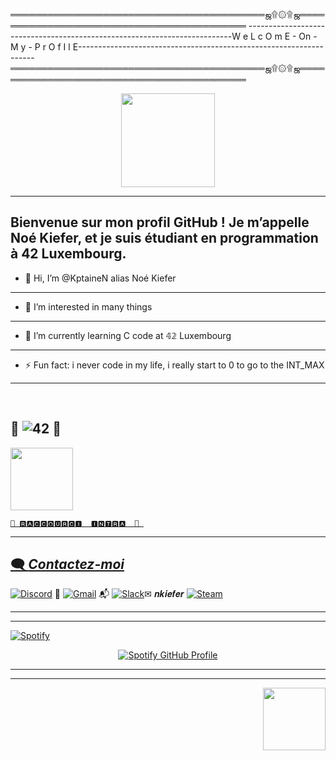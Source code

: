 ═════════════════════════════════════════ஜ۩۞۩ஜ══════════════════════════════════════════                                                                       --------------------------------------------------------------------------W e L c O m E - On - M y - P r O f I l E-------------------------------------------------------------------
═════════════════════════════════════════ஜ۩۞۩ஜ══════════════════════════════════════════




<p align="center">
  <img src="https://i.giphy.com/media/v1.Y2lkPTc5MGI3NjExMTcyYXA5djZwNjgxbnh4eXlocTY1ZHZubDN1eDhlZ280ZHBqODRveCZlcD12MV9pbnRlcm5hbF9naWZfYnlfaWQmY3Q9Zw/JWqZ06djePTHJ1eQV9/giphy.gif" width="150"\>
</p>


-------------------------------------------------------------------------------------------------------------------------------------
## Bienvenue sur mon profil GitHub ! Je m’appelle Noé Kiefer, et je suis étudiant en programmation à 42 Luxembourg.
- 👋 Hi, I’m @KptaineN alias Noé Kiefer
------------------------------------------------------------------------------------------------------------------------------------
- 👀 I’m interested in many things
------------------------------------------------------------------------------------------------------------------------------------
- 🌱 I’m currently learning C code at 𝟜𝟚 Luxembourg
------------------------------------------------------------------------------------------------------------------------------------
- ⚡ Fun fact: i never code in my life, i really start to 0 to go to the INT_MAX
------------------------------------------------------------------------------------------------------------------------------------

<br clear="left"/>


 ## 🚀 ![42](https://img.shields.io/badge/-42-black?style=for-the-badge&logo=42&logoColor=white) 🚀 
<a href="https://profile.intra.42.fr/" target="_blank">  
  <img src="https://i.giphy.com/3oKIPtjElfqwMOTbH2.webp" width="100"/>

    🚀 🆁🅰🅲🅲🅾🆄🆁🅲🅸 ​ 🅸🅽🆃🆁🅰  🚀 
---------------------------------------------------------------------------------------------------------------
## 🗨️ _Contactez-moi_

[![Discord](https://img.shields.io/badge/Discord-%235865F2.svg?style=for-the-badge&logo=discord&logoColor=white)](https://discordapp.com/users/4ptaine) 💬
[![Gmail](https://img.shields.io/badge/Gmail-D14836?style=for-the-badge&logo=gmail&logoColor=white)](mailto:kiefer.d.noe@gmail.com) 📬
[![Slack](https://img.shields.io/badge/Slack-4A154B?style=for-the-badge&logo=slack&logoColor=white)](https://slack.com/app_redirect?channel=C12345678)✉ 𝒏𝒌𝒊𝒆𝒇𝒆𝒓
[![Steam](https://img.shields.io/badge/steam-%23000000.svg?style=for-the-badge&logo=steam&logoColor=white)](https://steamcommunity.com/id/Popcornne)

---------------------------------------------------------------------------------------------------------------



------------------------------------------------------------------------------------------
[![Spotify](https://img.shields.io/badge/Spotify-1ED760?style=for-the-badge&logo=spotify&logoColor=white)](https://open.spotify.com/user/noe_kif)
<div style="text-align: center;">
    <a href="https://github.com/kittinan/spotify-github-profile">
        <img src="https://spotify-github-profile.kittinanx.com/api/view?uid=noe_kif&cover_image=true&theme=default&show_offline=false&background_color=121212&interchange=false&bar_color_cover=true" alt="Spotify GitHub Profile">
    </a>
</div>




-----------------------------------------------------
--------------------------------------


<img src="https://media4.giphy.com/media/v1.Y2lkPTc5MGI3NjExMzdnczVyeXd1NWRpa2wxbjlzMWluMTFmbDhicWI4dnhjbXlpdXhkMCZlcD12MV9pbnRlcm5hbF9naWZfYnlfaWQmY3Q9Zw/lF8gToHOsG6xY454az/giphy.webp" align="right" width="100" style="margin-left: 10px;"/>

<br clear="left"/>


















